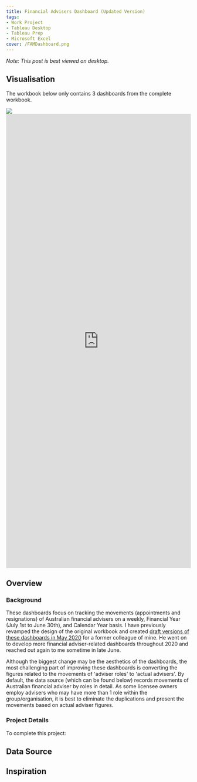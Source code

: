 ```yaml
---
title: Financial Advisers Dashboard (Updated Version)
tags: 
- Work Project
- Tableau Desktop
- Tableau Prep
- Microsoft Excel
cover: /FAMDashboard.png
---
```

*Note: This post is best viewed on desktop.*

## Visualisation
The workbook below only contains 3 dashboards from the complete workbook.

<div class='tableauPlaceholder' id='viz1638780001630' style='position: relative'><noscript><a href='#'>
    <img alt=' ' src='https:&#47;&#47;public.tableau.com&#47;static&#47;images&#47;FA&#47;FAMDashboardTableauPublicVers&#47;1ALicenseeView-Advisers&#47;1_rss.png' style='border: none' />
</a>
</noscript>
<object class='tableauViz'  style='display:none;'>
    <param name='host_url' value='https%3A%2F%2Fpublic.tableau.com%2F' /> 
    <param name='embed_code_version' value='3' /> 
    <param name='site_root' value='' />
    <param name='name' value='FAMDashboardTableauPublicVers&#47;1ALicenseeView-Advisers' />
    <param name='tabs' value='yes' />
    <param name='toolbar' value='no' />
    <param name='device' value='desktop' />
    <param name='display_count' value='yes' />
    <param name='language' value='en-GB' />
    <param name="dataDetails" value="no" />
    <param name="alerts" value="no" />
    <param name="customViews" value="no" />
    <param name="showShareOptions" value="false" />
    <param name="subscriptions" value="no" />
    <param name='show_viz_home' value='no' />

</object>
</div>                
<script type='text/javascript'>                    
var divElement = document.getElementById('viz1638780001630');                    
    var vizElement = divElement.getElementsByTagName('object')[0];                    
    if ( divElement.offsetWidth > 800 ) { vizElement.style.width='1169px';vizElement.style.height='1250px';} 
    else if ( divElement.offsetWidth > 500 ) { vizElement.style.width='1169px';vizElement.style.height='1250px';} 
    else { vizElement.style.width='100%';vizElement.style.height='2500px';}                     
    var scriptElement = document.createElement('script');                    
    scriptElement.src = 'https://public.tableau.com/javascripts/api/viz_v1.js';                    vizElement.parentNode.insertBefore(scriptElement, vizElement);                
</script>

<iframe frameborder="0" marginheight="0" marginwidth="0" title="data visualization" allowtransparency="true" allowfullscreen="false" class="tableauViz" style="display: block; width: 100%; height: 1240px; margin: 0px; padding: 0px; border: none;" name="fitvid0" scrolling = "no" src="https://public.tableau.com/views/FAMDashboardTableauPublicVers/1ALicenseeView-Advisers?:language=en-GB&:display_count=n&:origin=viz_share_link&:dataDetails=no&:alerts=no&:customViews=no&:device=desktop&:showShareOptions=false&:showVizHome=no&:subscriptions=no&:tabs=yes&&:toolbar=no"></iframe>

## Overview
### Background
These dashboards focus on tracking the movements (appointments and resignations) of Australian financial advisers on a weekly, Financial Year (July 1st to June 30th), and Calendar Year basis. I have previously revamped the design of the original workbook and created [draft versions of these dashboards in May 2020](https://vizinbali.github.io/2020/05/20/financial-advisers-dashboard.html) for a former colleague of mine. He went on to develop more financial adviser-related dashboards throughout 2020 and reached out again to me sometime in late June.

Although the biggest change may be the aesthetics of the dashboards,  the most challenging part of improving these dashboards is converting the figures related to the movements of 'adviser roles' to 'actual advisers'. By default, the data source (which can be found below) records movements of Australian financial adviser by roles in detail. As some licensee owners employ advisers who may have more than 1 role within the group/organisation, it is best to eliminate the duplications and present the movements based on actual adviser figures.

### Project Details
To complete this project:

## Data Source

## Inspiration

